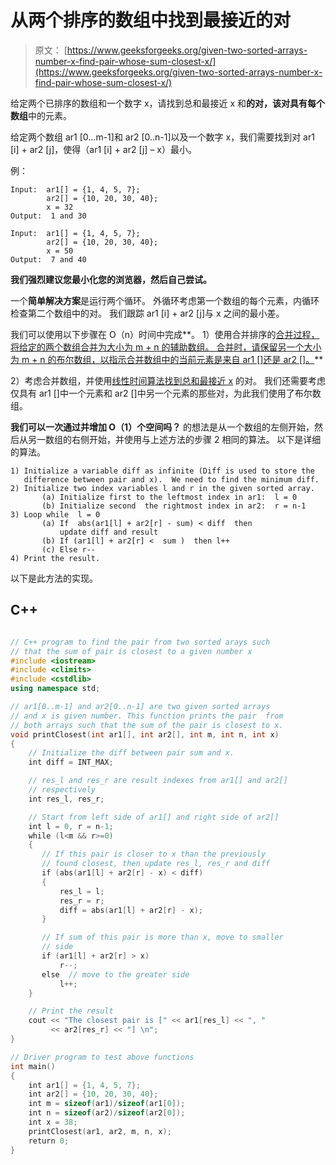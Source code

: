 # 从两个排序的数组中找到最接近的对

> 原文： [https://www.geeksforgeeks.org/given-two-sorted-arrays-number-x-find-pair-whose-sum-closest-x/](https://www.geeksforgeeks.org/given-two-sorted-arrays-number-x-find-pair-whose-sum-closest-x/)

给定两个已排序的数组和一个数字 x，请找到总和最接近 x 和**的对，该对具有每个数组**中的元素。

给定两个数组 ar1 [0…m-1]和 ar2 [0..n-1]以及一个数字 x，我们需要找到对 ar1 [i] + ar2 [j]，使得（ar1 [i] + ar2 [j] – x）最小。

例：

```
Input:  ar1[] = {1, 4, 5, 7};
        ar2[] = {10, 20, 30, 40};
        x = 32      
Output:  1 and 30

Input:  ar1[] = {1, 4, 5, 7};
        ar2[] = {10, 20, 30, 40};
        x = 50      
Output:  7 and 40

```

**我们强烈建议您最小化您的浏览器，然后自己尝试。**

一个**简单解决方案**是运行两个循环。 外循环考虑第一个数组的每个元素，内循环检查第二个数组中的对。 我们跟踪 ar1 [i] + ar2 [j]与 x 之间的最小差。

我们可以使用以下步骤在 O（n）时间中完成**。
1）使用合并排序的[合并过程，将给定的两个数组合并为大小为 m + n 的辅助数组。 合并时，请保留另一个大小为 m + n 的布尔数组，以指示合并数组中的当前元素是来自 ar1 []还是 ar2 []。](http://geeksquiz.com/merge-sort/)**

2）考虑合并数组，并使用[线性时间算法找到总和最接近 x](http://geeksquiz.com/given-sorted-array-number-x-find-pair-array-whose-sum-closest-x/) 的对。 我们还需要考虑仅具有 ar1 []中一个元素和 ar2 []中另一个元素的那些对，为此我们使用了布尔数组。

**我们可以一次通过并增加 O（1）个空间吗？**
的想法是从一个数组的左侧开始，然后从另一数组的右侧开始，并使用与上述方法的步骤 2 相同的算法。 以下是详细的算法。

```
1) Initialize a variable diff as infinite (Diff is used to store the 
   difference between pair and x).  We need to find the minimum diff.
2) Initialize two index variables l and r in the given sorted array.
       (a) Initialize first to the leftmost index in ar1:  l = 0
       (b) Initialize second  the rightmost index in ar2:  r = n-1
3) Loop while  l = 0
       (a) If  abs(ar1[l] + ar2[r] - sum) < diff  then 
           update diff and result 
       (b) If (ar1[l] + ar2[r] <  sum )  then l++
       (c) Else r--    
4) Print the result. 
```

以下是此方法的实现。

## C++ 

```cpp

// C++ program to find the pair from two sorted arays such 
// that the sum of pair is closest to a given number x 
#include <iostream> 
#include <climits> 
#include <cstdlib> 
using namespace std; 

// ar1[0..m-1] and ar2[0..n-1] are two given sorted arrays 
// and x is given number. This function prints the pair  from 
// both arrays such that the sum of the pair is closest to x. 
void printClosest(int ar1[], int ar2[], int m, int n, int x) 
{ 
    // Initialize the diff between pair sum and x. 
    int diff = INT_MAX; 

    // res_l and res_r are result indexes from ar1[] and ar2[] 
    // respectively 
    int res_l, res_r; 

    // Start from left side of ar1[] and right side of ar2[] 
    int l = 0, r = n-1; 
    while (l<m && r>=0) 
    { 
       // If this pair is closer to x than the previously 
       // found closest, then update res_l, res_r and diff 
       if (abs(ar1[l] + ar2[r] - x) < diff) 
       { 
           res_l = l; 
           res_r = r; 
           diff = abs(ar1[l] + ar2[r] - x); 
       } 

       // If sum of this pair is more than x, move to smaller 
       // side 
       if (ar1[l] + ar2[r] > x) 
           r--; 
       else  // move to the greater side 
           l++; 
    } 

    // Print the result 
    cout << "The closest pair is [" << ar1[res_l] << ", "
         << ar2[res_r] << "] \n"; 
} 

// Driver program to test above functions 
int main() 
{ 
    int ar1[] = {1, 4, 5, 7}; 
    int ar2[] = {10, 20, 30, 40}; 
    int m = sizeof(ar1)/sizeof(ar1[0]); 
    int n = sizeof(ar2)/sizeof(ar2[0]); 
    int x = 38; 
    printClosest(ar1, ar2, m, n, x); 
    return 0; 
} 

```